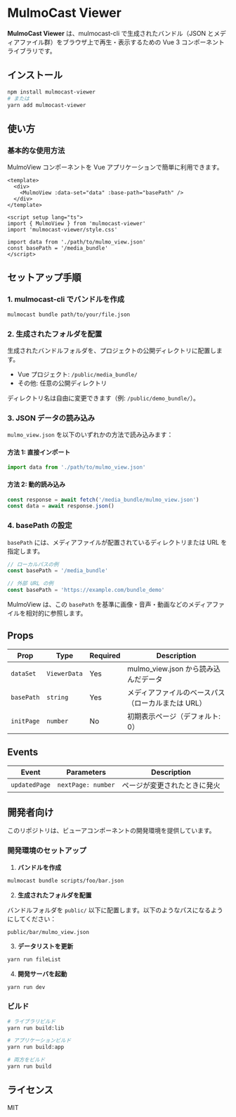 # MulmoCast Viewer

**MulmoCast Viewer** は、mulmocast-cli で生成されたバンドル（JSON とメディアファイル群）をブラウザ上で再生・表示するための Vue 3 コンポーネントライブラリです。

## インストール

```bash
npm install mulmocast-viewer
# または
yarn add mulmocast-viewer
```

## 使い方

### 基本的な使用方法

MulmoView コンポーネントを Vue アプリケーションで簡単に利用できます。

```vue
<template>
  <div>
    <MulmoView :data-set="data" :base-path="basePath" />
  </div>
</template>

<script setup lang="ts">
import { MulmoView } from 'mulmocast-viewer'
import 'mulmocast-viewer/style.css'

import data from './path/to/mulmo_view.json'
const basePath = '/media_bundle'
</script>
```

## セットアップ手順

### 1. mulmocast-cli でバンドルを作成

```bash
mulmocast bundle path/to/your/file.json
```

### 2. 生成されたフォルダを配置

生成されたバンドルフォルダを、プロジェクトの公開ディレクトリに配置します。

- Vue プロジェクト: `/public/media_bundle/`
- その他: 任意の公開ディレクトリ

ディレクトリ名は自由に変更できます（例: `/public/demo_bundle/`）。

### 3. JSON データの読み込み

`mulmo_view.json` を以下のいずれかの方法で読み込みます：

#### 方法 1: 直接インポート

```typescript
import data from './path/to/mulmo_view.json'
```

#### 方法 2: 動的読み込み

```typescript
const response = await fetch('/media_bundle/mulmo_view.json')
const data = await response.json()
```

### 4. basePath の設定

`basePath` には、メディアファイルが配置されているディレクトリまたは URL を指定します。

```typescript
// ローカルパスの例
const basePath = '/media_bundle'

// 外部 URL の例
const basePath = 'https://example.com/bundle_demo'
```

MulmoView は、この `basePath` を基準に画像・音声・動画などのメディアファイルを相対的に参照します。

## Props

| Prop | Type | Required | Description |
|------|------|----------|-------------|
| `dataSet` | `ViewerData` | Yes | mulmo_view.json から読み込んだデータ |
| `basePath` | `string` | Yes | メディアファイルのベースパス（ローカルまたは URL） |
| `initPage` | `number` | No | 初期表示ページ（デフォルト: 0） |

## Events

| Event | Parameters | Description |
|-------|------------|-------------|
| `updatedPage` | `nextPage: number` | ページが変更されたときに発火 |

## 開発者向け

このリポジトリは、ビューアコンポーネントの開発環境を提供しています。

### 開発環境のセットアップ

1. **バンドルを作成**

```bash
mulmocast bundle scripts/foo/bar.json
```

2. **生成されたフォルダを配置**

バンドルフォルダを `public/` 以下に配置します。以下のようなパスになるようにしてください：

```
public/bar/mulmo_view.json
```

3. **データリストを更新**

```bash
yarn run fileList
```

4. **開発サーバを起動**

```bash
yarn run dev
```

### ビルド

```bash
# ライブラリビルド
yarn run build:lib

# アプリケーションビルド
yarn run build:app

# 両方をビルド
yarn run build
```

## ライセンス

MIT